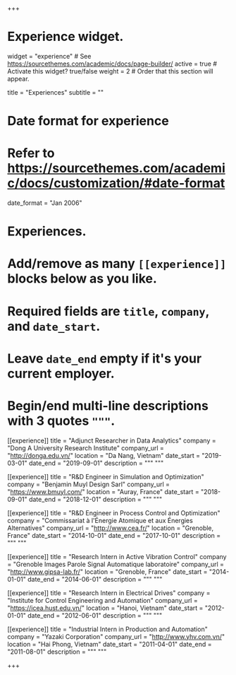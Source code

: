 +++
# Experience widget.
widget = "experience"  # See https://sourcethemes.com/academic/docs/page-builder/
active = true  # Activate this widget? true/false
weight = 2  # Order that this section will appear.

title = "Experiences"
subtitle = ""

# Date format for experience
#   Refer to https://sourcethemes.com/academic/docs/customization/#date-format
date_format = "Jan 2006"

# Experiences.
#   Add/remove as many `[[experience]]` blocks below as you like.
#   Required fields are `title`, `company`, and `date_start`.
#   Leave `date_end` empty if it's your current employer.
#   Begin/end multi-line descriptions with 3 quotes `"""`.
[[experience]]
  title = "Adjunct Researcher in Data Analytics"
  company = "Dong A University Research Institute"
  company_url = "http://donga.edu.vn/"
  location = "Da Nang, Vietnam"
  date_start = "2019-03-01"
  date_end = "2019-09-01"
  description = """
  """

[[experience]]
  title = "R&D Engineer in Simulation and Optimization"
  company = "Benjamin Muyl Design Sarl"
  company_url = "https://www.bmuyl.com/"
  location = "Auray, France"
  date_start = "2018-09-01"
  date_end = "2018-12-01"
  description = """
  """
  
[[experience]]
  title = "R&D Engineer in Process Control and Optimization"
  company = "Commissariat à l'Énergie Atomique et aux Énergies Alternatives"
  company_url = "http://www.cea.fr/"
  location = "Grenoble, France"
  date_start = "2014-10-01"
  date_end = "2017-10-01"
  description = """
  """

[[experience]]
  title = "Research Intern in Active Vibration Control"
  company = "Grenoble Images Parole Signal Automatique laboratoire"
  company_url = "http://www.gipsa-lab.fr/"
  location = "Grenoble, France"
  date_start = "2014-01-01"
  date_end = "2014-06-01"
  description = """
  """
  
[[experience]]
  title = "Research Intern in Electrical Drives"
  company = "Institute for Control Engineering and Automation"
  company_url = "https://icea.hust.edu.vn/"
  location = "Hanoi, Vietnam"
  date_start = "2012-01-01"
  date_end = "2012-06-01"
  description = """
  """
  
[[experience]]
  title = "Industrial Intern in Production and Automation"
  company = "Yazaki Corporation"
  company_url = "http://www.yhv.com.vn/"
  location = "Hai Phong, Vietnam"
  date_start = "2011-04-01"
  date_end = "2011-08-01"
  description = """
  """

+++